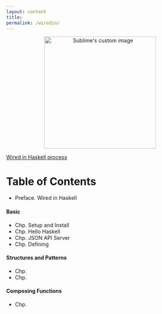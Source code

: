 ```yaml
---
layout: content
title: 
permalink: /wiredin/
---
```


<p align="center">
  <img width="300" height="300" src="https://www.fpcomplete.com/hubfs/haskell_logo.svg" alt="Sublime's custom image"/>
</p>

[Wired in Haskell process](https://github.com/allenleein/brains/projects/9)


# Table of Contents

* Preface. Wired in Haskell

#### Basic

* Chp. Setup and Install
* Chp. Hello Haskell
* Chp. JSON API Server
* Chp. Defining


#### Structures and Patterns

* Chp. 
* Chp. 

#### Composing Functions

* Chp.

